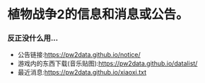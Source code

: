 # 植物战争2的信息和消息或公告。
### 反正没什么用...
* 公告链接:https://pw2data.github.io/notice/
* 游戏内的东西下载(音乐贴图):https://pw2data.github.io/datalist/
* 最近消息:https://pw2data.github.io/xiaoxi.txt
